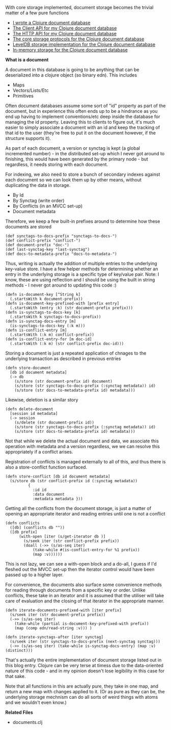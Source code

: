 With core storage implemented, document storage becomes the trivial matter of a few pure functions

- [I wrote a Clojure document database](/entries/i-wrote-a-document-database-in-clojure.html)
- [The Client API for my Clojure document database](/entries/the-client-api-for-my-clojure-document-database.html)
- [The HTTP API for my Clojure document database](/entries/the-http-api-for-my-clojure-document-database.html)
- [The core storage protocols for the Clojure document database](/entries/the-core-storage-protocols-for-my-clojure-document-database.html)
- [LevelDB storage implementation for the Clojure document database](/entries/the-leveldb-storage-for-my-clojure-document-database.html)
- [In-memory storage for the Clojure document database](/the-inmemory-storage-for-my-clojure-document-database.html)

**What is a document**

A document in this database is going to be anything that can be deserialized into a clojure object (so binary edn). This includes

- Maps
- Vectors/Lists/Etc
- Primitives

Often document databases assume some sort of "id" property as part of the document, but in experience this often ends up to be a hindrance as you end up having to implement conventions/etc deep inside the database for managing the id property. Leaving this to clients to figure out, it's much easier to simply associate a document with an id and keep the tracking of that id to the user (they're free to put it on the document however, if the structure supports it).

As part of each document, a version or synctag is kept (a global incremented number) - in the distributed set-up which I never got around to finishing, this would have been generated by the primary node - but regardless, it needs storing with each document.

For indexing, we also need to store a bunch of secondary indexes against each document so we can look them up by other means, without duplicating the data in storage.

- By Id
- By Synctag (write order)
- By Conflicts (in an MVCC set-up)
- Document metadata

Therefore, we keep a few built-in prefixes around to determine how these documents are stored

    (def synctags-to-docs-prefix "synctags-to-docs-")
    (def conflict-prefix "conflict-")
    (def document-prefix "doc-")
    (def last-synctag-key "last-synctag")
    (def docs-to-metadata-prefix "docs-to-metadata-")

Thus, writing is actually the addition of multiple entries to the underlying key-value store. I have a few helper methods for determining whether an entry in the underlying storage is a specific type of key/value pair. Note: I know, these are using reflection and I should be using the built in string methods - I never got around to updating this code :)

    (defn is-document-key [^String k]
      (.startsWith k document-prefix))
    (defn is-document-key-prefixed-with [prefix entry]
      (.startsWith (entry :k) (str document-prefix prefix)))
    (defn is-synctags-to-docs-key [k]
      (.startsWith k synctags-to-docs-prefix))
    (defn is-synctag-docs-entry [m]
      (is-synctags-to-docs-key (:k m)))
    (defn is-conflict-entry [m]
      (.startsWith (:k m) conflict-prefix))
    (defn is-conflict-entry-for [m doc-id]
      (.startsWith (:k m) (str conflict-prefix doc-id)))


Storing a document is just a repeated application of chnages to the underlying transaction as described in previous entries

    (defn store-document
      [db id document metadata]
      (-> db
        (s/store (str document-prefix id) document)
        (s/store (str synctags-to-docs-prefix (:synctag metadata)) id)
        (s/store (str docs-to-metadata-prefix id) metadata)))

Likewise, deletion is a similar story

    (defn delete-document
      [session id metadata]
      (-> session
        (s/delete (str document-prefix id))
        (s/store (str synctags-to-docs-prefix (:synctag metadata)) id)
        (s/store (str docs-to-metadata-prefix id) metadata)))


Not that while we delete the actual document and data, we associate this operation with metadata and a version regardless, we we can resolve this appropriately if a conflict arises.

Registration of conflicts is managed externally to all of this, and thus there is also a store-conflict function surfaced.

    (defn store-conflict [db id document metadata]
      (s/store db (str conflict-prefix id (:synctag metadata))
              {
                :id id
                :data document
                :metadata metadata }))

Getting all the conflicts from the document storage, is just a matter of opening an appropriate iterator and reading entries until one is not a conflict

    (defn conflicts
      ([db] (conflicts db ""))
      ([db prefix]
          (with-open [iter (s/get-iterator db )]
            (s/seek iter (str conflict-prefix prefix))
            (doall (->> (s/as-seq iter)
                (take-while #(is-conflict-entry-for %1 prefix))
                (map :v))))))

This is not lazy, we can see a with-open block and a do-all, I guess if I'd fleshed out the MVCC set-up then the iterator control would have been passed up to a higher layer.

For convenience, the documents also surface some convenience methods for reading through documents from a specific key or order. Unlike conflicts, these take in an iterator and it is assumed that the utiliser will take care of evaluation and the closing of that iterator in the appropriate manner.

    (defn iterate-documents-prefixed-with [iter prefix]
      (s/seek iter (str document-prefix prefix))
      (->> (s/as-seq iter)
        (take-while (partial is-document-key-prefixed-with prefix))
        (map (comp edn/read-string :v))) )

    (defn iterate-synctags-after [iter synctag]
      (s/seek iter (str synctags-to-docs-prefix (next-synctag synctag)))
      (->> (s/as-seq iter) (take-while is-synctag-docs-entry) (map :v) (distinct)))

That's actually the entire implementation of document storage listed out in this blog entry. Clojure can be very terse at timess due to the data-oriented nature of this code - and in my opinion doesn't lose legibility in this case for that sake.

Note that all functions in this are actually pure, they take in one map, and return a new map with changes applied to it. (Or as pure as they can be, the underlying storage mechnism can do all sorts of weird things with atoms and we wouldn't even know.)

**Related Files**

- documents.clj
